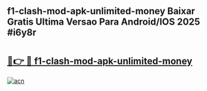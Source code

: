 ## f1-clash-mod-apk-unlimited-money Baixar Gratis Ultima Versao Para Android/IOS 2025 #i6y8r

# <h2><a href="https://ainizakaria.my?title=f1-clash-mod-apk-unlimited-money&ref=20M">🔗👉 🔴 f1-clash-mod-apk-unlimited-money</a></h2>

[![acn](https://github.com/user-attachments/assets/0f9c940e-d8b0-45ae-aac7-cd30a18b3e1c)](https://ainizakaria.my?title=f1-clash-mod-apk-unlimited-money&ref=20M)

